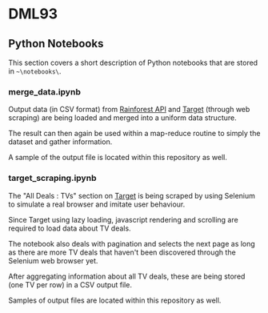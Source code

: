 # DML93

## Python Notebooks
This section covers a short description of Python notebooks that are stored in `~\notebooks\`.
### merge_data.ipynb
Output data (in CSV format) from [Rainforest API](https://www.rainforestapi.com/) and [Target](https://www.target.com/) (through web scraping) are being loaded and merged into a uniform data structure.

The result can then again be used within a map-reduce routine to simply the dataset and gather information.

A sample of the output file is located within this repository as well.

### target_scraping.ipynb
The "All Deals : TVs" section on [Target](https://www.target.com/) is being scraped by using Selenium to simulate a real browser and imitate user behaviour.

Since Target using lazy loading, javascript rendering and scrolling are required to load data about TV deals.

The notebook also deals with pagination and selects the next page as long as there are more TV deals that haven't been discovered through the Selenium web browser yet.

After aggregating information about all TV deals, these are being stored (one TV per row) in a CSV output file.

Samples of output files are located within this repository as well.

